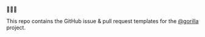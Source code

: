 🦍🦍🦍

This repo contains the GitHub issue &amp; pull request templates for the
[@gorilla](https://github.com/gorilla) project.
